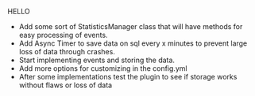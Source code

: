 HELLO
- Add some sort of StatisticsManager class that will have methods for easy processing of events.
- Add Async Timer to save data on sql every x minutes to prevent large loss of data through crashes.
- Start implementing events and storing the data.
- Add more options for customizing in the config.yml
- After some implementations test the plugin to see if storage works without flaws or loss of data